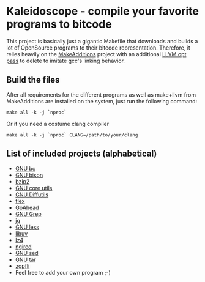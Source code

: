 # Kaleidoscope - compile your favorite programs to bitcode

This project is basically just a gigantic Makefile that downloads and builds a lot of OpenSource programs to their bitcode representation.
Therefore, it relies heavily on the [MakeAdditions](https://github.com/tum-i22/MakeAdditions) project with an additional [LLVM opt pass](https://github.com/hutoTUM/opt-delete) to delete to imitate gcc's linking behavior.


## Build the files
After all requirements for the different programs as well as make+llvm from MakeAdditions are installed on the system, just run the following command:
```
make all -k -j `nproc`
```
Or if you need a costume clang compiler
```
make all -k -j `nproc` CLANG=/path/to/your/clang
```


## List of included projects (alphabetical)

* [GNU bc](https://www.gnu.org/software/bc/)
* [GNU bison](https://www.gnu.org/software/bison/)
* [bzip2](http://bzip.org)
* [GNU core utils](https://www.gnu.org/software/coreutils/coreutils.html)
* [GNU Diffutils](https://www.gnu.org/software/diffutils/)
* [flex](https://sourceforge.net/projects/flex)
* [GoAhead](https://embedthis.com/goahead/)
* [GNU Grep](https://www.gnu.org/software/grep/)
* [jq](https://stedolan.github.io/jq/)
* [GNU less](https://www.gnu.org/software/less/)
* [libuv](http://libuv.org/)
* [lz4](http://lz4.github.io/lz4/)
* [ngircd](https://ngircd.barton.de/)
* [GNU sed](https://www.gnu.org/software/sed/)
* [GNU tar](https://www.gnu.org/software/tar/)
* [zopfli](https://github.com/google/zopfli/)
* Feel free to add your own program ;-)
